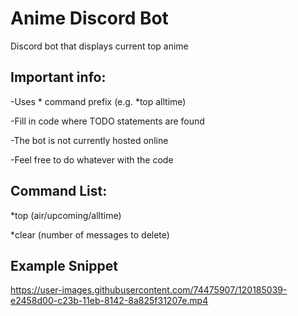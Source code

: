 # Anime Discord Bot
Discord bot that displays current top anime

## Important info:

-Uses * command prefix (e.g. *top alltime)

-Fill in code where TODO statements are found

-The bot is not currently hosted online

-Feel free to do whatever with the code

## Command List:

*top (air/upcoming/alltime)

*clear (number of messages to delete)

## Example Snippet


https://user-images.githubusercontent.com/74475907/120185039-e2458d00-c23b-11eb-8142-8a825f31207e.mp4

